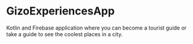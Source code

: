 # GizoExperiencesApp


Kotlin and Firebase application where you can become a tourist guide or take a guide to see the coolest places in a city.
